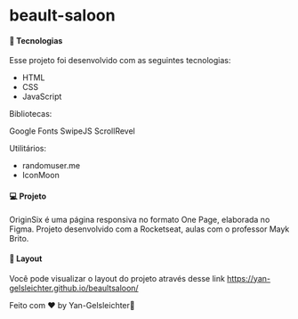 # beault-saloon

#### 🚀 Tecnologias

Esse projeto foi desenvolvido com as seguintes tecnologias:

* HTML
* CSS
* JavaScript


Bibliotecas:

Google Fonts
SwipeJS
ScrollRevel


Utilitários:

* randomuser.me
* IconMoon

#### 💻 Projeto
OriginSix é uma página responsiva no formato One Page, elaborada no Figma. Projeto desenvolvido com a Rocketseat, aulas com o professor  Mayk Brito.

#### 🔖 Layout
Você pode visualizar o layout do projeto através desse link https://yan-gelsleichter.github.io/beaultsaloon/

Feito com ♥ by Yan-Gelsleichter👋
